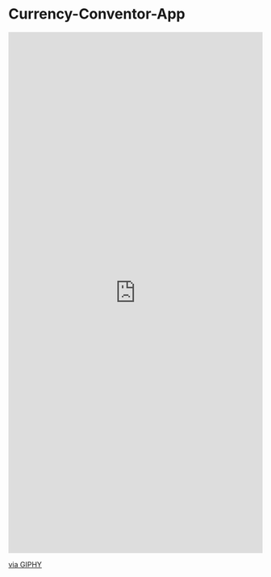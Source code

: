 # Currency-Conventor-App

<div style="width:100%;height:0;padding-bottom:205%;position:relative;"><iframe src="https://giphy.com/embed/5O98HqHkGYfKFluc8X" width="100%" height="100%" style="position:absolute" frameBorder="0" class="giphy-embed" allowFullScreen></iframe></div><p><a href="https://giphy.com/gifs/5O98HqHkGYfKFluc8X">via GIPHY</a></p>
